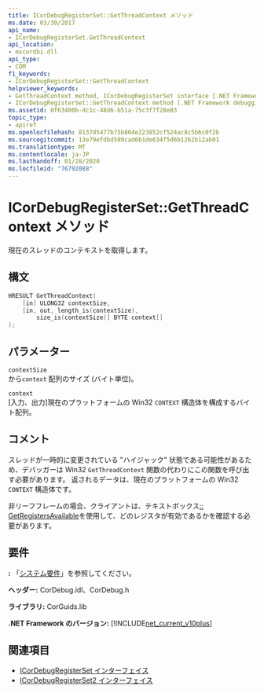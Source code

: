 ```yaml
---
title: ICorDebugRegisterSet::GetThreadContext メソッド
ms.date: 03/30/2017
api_name:
- ICorDebugRegisterSet.GetThreadContext
api_location:
- mscordbi.dll
api_type:
- COM
f1_keywords:
- ICorDebugRegisterSet::GetThreadContext
helpviewer_keywords:
- GetThreadContext method, ICorDebugRegisterSet interface [.NET Framework debugging]
- ICorDebugRegisterSet::GetThreadContext method [.NET Framework debugging]
ms.assetid: 0f63400b-dc1c-48d6-b51a-75c3f7f28e03
topic_type:
- apiref
ms.openlocfilehash: 8137d5477b75b864e223852cf524ac8c5b6c0f2b
ms.sourcegitcommit: 13e79efdbd589cad6b1de634f5d6b1262b12ab01
ms.translationtype: MT
ms.contentlocale: ja-JP
ms.lasthandoff: 01/28/2020
ms.locfileid: "76792088"
---
```

# <a name="icordebugregistersetgetthreadcontext-method"></a>ICorDebugRegisterSet::GetThreadContext メソッド
現在のスレッドのコンテキストを取得します。  
  
## <a name="syntax"></a>構文  
  
```cpp  
HRESULT GetThreadContext(  
    [in] ULONG32 contextSize,  
    [in, out, length_is(contextSize),  
        size_is(contextSize)] BYTE context[]  
);  
```  
  
## <a name="parameters"></a>パラメーター  
 `contextSize`  
 から`context` 配列のサイズ (バイト単位)。  
  
 `context`  
 [入力、出力]現在のプラットフォームの Win32 `CONTEXT` 構造体を構成するバイト配列。  
  
## <a name="remarks"></a>コメント  
 スレッドが一時的に変更されている "ハイジャック" 状態である可能性があるため、デバッガーは Win32 `GetThreadContext` 関数の代わりにこの関数を呼び出す必要があります。 返されるデータは、現在のプラットフォームの Win32 `CONTEXT` 構造体です。  
  
 非リーフフレームの場合、クライアントは、テキストボックス[:: GetRegistersAvailable](icordebugregisterset-getregistersavailable-method.md)を使用して、どのレジスタが有効であるかを確認する必要があります。  
  
## <a name="requirements"></a>要件  
 **:** 「[システム要件](../../../../docs/framework/get-started/system-requirements.md)」を参照してください。  
  
 **ヘッダー:** CorDebug.idl、CorDebug.h  
  
 **ライブラリ:** CorGuids.lib  
  
 **.NET Framework のバージョン:** [!INCLUDE[net_current_v10plus](../../../../includes/net-current-v10plus-md.md)]  
  
## <a name="see-also"></a>関連項目

- [ICorDebugRegisterSet インターフェイス](icordebugregisterset-interface.md)
- [ICorDebugRegisterSet2 インターフェイス](icordebugregisterset2-interface.md)
